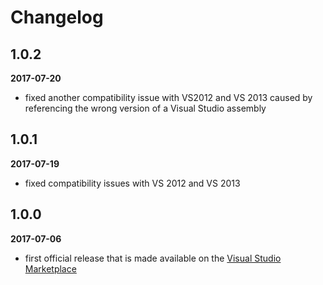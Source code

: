 # Changelog

## 1.0.2

**2017-07-20**

* fixed another compatibility issue with VS2012 and VS 2013 caused by referencing the wrong version of a Visual Studio assembly

## 1.0.1

**2017-07-19**

* fixed compatibility issues with VS 2012 and VS 2013

## 1.0.0

**2017-07-06**

* first official release that is made available on the [Visual Studio Marketplace](https://marketplace.visualstudio.com/items?itemName=vs-publisher-1208751.SourcetrailExtension)
